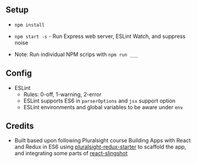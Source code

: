 ## Setup

* `npm install`
* `npm start -s` - Run Express web server, ESLint Watch, and suppress noise

* Note: Run individual NPM scrips with `npm run ___`

## Config

* ESLint
  * Rules: 0-off, 1-warning, 2-error
  * ESLint supports ES6 in `parserOptions` and `jsx` support option
  * ESLint environments and global variables to be aware under `env`

## Credits

* Built based upon following Pluralsight course Building Apps with React and Redux in ES6
using [pluralsight-redux-starter](https://github.com/coryhouse/pluralsight-redux-starter) to scaffold the app, and integrating some parts
of [react-slingshot](https://github.com/coryhouse/react-slingshot)
